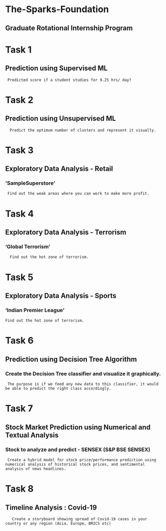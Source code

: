 # The-Sparks-Foundation 

##  Graduate Rotational Internship Program

# Task 1 
 ## Prediction using Supervised ML 
     Predicted score if a student studies for 9.25 hrs/ day?
  
 # Task 2
  ## Prediction using Unsupervised ML
      Predict the optimum number of clusters and represent it visually.
   
 # Task 3
  ## Exploratory Data Analysis - Retail
 ### 'SampleSuperstore’
     Find out the weak areas where you can work to make more profit. 

# Task 4
 ## Exploratory Data Analysis - Terrorism
###  ‘Global Terrorism’ 
      Find out the hot zone of terrorism.
      
# Task 5
 ## Exploratory Data Analysis - Sports
### ‘Indian Premier League’
    Find out the hot zone of terrorism. 
    
# Task 6
 ## Prediction using Decision Tree Algorithm
  ### Create the Decision Tree classifier and visualize it graphically. 
     The purpose is if we feed any new data to this classifier, it would be able to predict the right class accordingly. 

# Task 7
 ## Stock Market Prediction using Numerical and Textual Analysis
 ### Stock to analyze and predict - SENSEX (S&P BSE SENSEX)
     Create a hybrid model for stock price/performance prediction using numerical analysis of historical stock prices, and sentimental analysis of news headlines.
     
# Task 8    
  ## Timeline Analysis : Covid-19
       Create a storyboard showing spread of Covid-19 cases in your country or any region (Asia, Europe, BRICS etc) 
